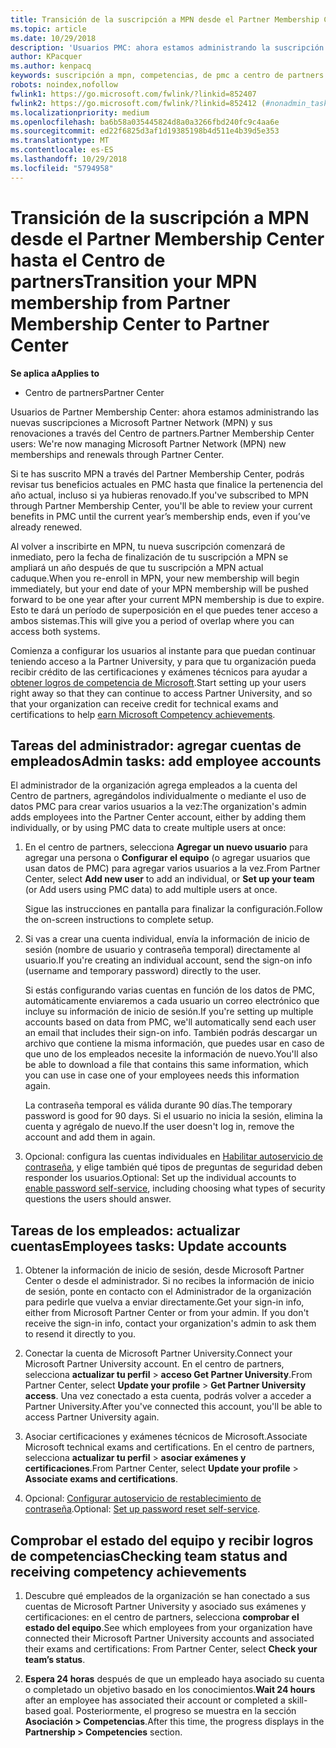 ```yaml
---
title: Transición de la suscripción a MPN desde el Partner Membership Center hasta el Centro de partners
ms.topic: article
ms.date: 10/29/2018
description: 'Usuarios PMC: ahora estamos administrando la suscripción a MPN a través del Centro de partners. Esto es lo que tienes que hacer.'
author: KPacquer
ms.author: kenpacq
keywords: suscripción a mpn, competencias, de pmc a centro de partners
robots: noindex,nofollow
fwlink1: https://go.microsoft.com/fwlink/?linkid=852407
fwlink2: https://go.microsoft.com/fwlink/?linkid=852412 (#nonadmin_tasks)
ms.localizationpriority: medium
ms.openlocfilehash: ba6b58a035445824d8a0a3266fbd240fc9c4aa6e
ms.sourcegitcommit: ed22f6825d3af1d19385198b4d511e4b39d5e353
ms.translationtype: MT
ms.contentlocale: es-ES
ms.lasthandoff: 10/29/2018
ms.locfileid: "5794958"
---
```

# <a name="transition-your-mpn-membership-from-partner-membership-center-to-partner-center"></a><span data-ttu-id="352da-105">Transición de la suscripción a MPN desde el Partner Membership Center hasta el Centro de partners</span><span class="sxs-lookup"><span data-stu-id="352da-105">Transition your MPN membership from Partner Membership Center to Partner Center</span></span>

**<span data-ttu-id="352da-106">Se aplica a</span><span class="sxs-lookup"><span data-stu-id="352da-106">Applies to</span></span>**
-  <span data-ttu-id="352da-107">Centro de partners</span><span class="sxs-lookup"><span data-stu-id="352da-107">Partner Center</span></span>

<span data-ttu-id="352da-108">Usuarios de Partner Membership Center: ahora estamos administrando las nuevas suscripciones a Microsoft Partner Network (MPN) y sus renovaciones a través del Centro de partners.</span><span class="sxs-lookup"><span data-stu-id="352da-108">Partner Membership Center users: We're now managing Microsoft Partner Network (MPN) new memberships and renewals through Partner Center.</span></span>  

<span data-ttu-id="352da-109">Si te has suscrito MPN a través del Partner Membership Center, podrás revisar tus beneficios actuales en PMC hasta que finalice la pertenencia del año actual, incluso si ya hubieras renovado.</span><span class="sxs-lookup"><span data-stu-id="352da-109">If you've subscribed to MPN through Partner Membership Center, you'll be able to review your current benefits in PMC until the current year’s membership ends, even if you’ve already renewed.</span></span> 

<span data-ttu-id="352da-110">Al volver a inscribirte en MPN, tu nueva suscripción comenzará de inmediato, pero la fecha de finalización de tu suscripción a MPN se ampliará un año después de que tu suscripción a MPN actual caduque.</span><span class="sxs-lookup"><span data-stu-id="352da-110">When you re-enroll in MPN, your new membership will begin immediately, but your end date of your MPN membership will be pushed forward to be one year after your current MPN membership is due to expire.</span></span> <span data-ttu-id="352da-111">Esto te dará un período de superposición en el que puedes tener acceso a ambos sistemas.</span><span class="sxs-lookup"><span data-stu-id="352da-111">This will give you a period of overlap where you can access both systems.</span></span>

<span data-ttu-id="352da-112">Comienza a configurar los usuarios al instante para que puedan continuar teniendo acceso a la Partner University, y para que tu organización pueda recibir crédito de las certificaciones y exámenes técnicos para ayudar a [obtener logros de competencia de Microsoft](competencies.md).</span><span class="sxs-lookup"><span data-stu-id="352da-112">Start setting up your users right away so that they can continue to access Partner University, and so that your organization can receive credit for technical exams and certifications to help [earn Microsoft Competency achievements](competencies.md).</span></span> 

## <a name="admin-tasks-add-employee-accounts"></a><span data-ttu-id="352da-113">Tareas del administrador: agregar cuentas de empleados</span><span class="sxs-lookup"><span data-stu-id="352da-113">Admin tasks: add employee accounts</span></span>

<span data-ttu-id="352da-114">El administrador de la organización agrega empleados a la cuenta del Centro de partners, agregándolos individualmente o mediante el uso de datos PMC para crear varios usuarios a la vez:</span><span class="sxs-lookup"><span data-stu-id="352da-114">The organization's admin adds employees into the Partner Center account, either by adding them individually, or by using PMC data to create multiple users at once:</span></span>

1.  <span data-ttu-id="352da-115">En el centro de partners, selecciona **Agregar un nuevo usuario** para agregar una persona o **Configurar el equipo** (o agregar usuarios que usan datos de PMC) para agregar varios usuarios a la vez.</span><span class="sxs-lookup"><span data-stu-id="352da-115">From Partner Center, select **Add new user** to add an individual, or **Set up your team** (or Add users using PMC data) to add multiple users at once.</span></span>
    
    <span data-ttu-id="352da-116">Sigue las instrucciones en pantalla para finalizar la configuración.</span><span class="sxs-lookup"><span data-stu-id="352da-116">Follow the on-screen instructions to complete setup.</span></span>

2.  <span data-ttu-id="352da-117">Si vas a crear una cuenta individual, envía la información de inicio de sesión (nombre de usuario y contraseña temporal) directamente al usuario.</span><span class="sxs-lookup"><span data-stu-id="352da-117">If you're creating an individual account, send the sign-on info (username and temporary password) directly to the user.</span></span>

    <span data-ttu-id="352da-118">Si estás configurando varias cuentas en función de los datos de PMC, automáticamente enviaremos a cada usuario un correo electrónico que incluye su información de inicio de sesión.</span><span class="sxs-lookup"><span data-stu-id="352da-118">If you're setting up multiple accounts based on data from PMC, we'll automatically send each user an email that includes their sign-on info.</span></span> <span data-ttu-id="352da-119">También podrás descargar un archivo que contiene la misma información, que puedes usar en caso de que uno de los empleados necesite la información de nuevo.</span><span class="sxs-lookup"><span data-stu-id="352da-119">You'll also be able to download a file that contains this same information, which you can use in case one of your employees needs this information again.</span></span>

    <span data-ttu-id="352da-120">La contraseña temporal es válida durante 90 días.</span><span class="sxs-lookup"><span data-stu-id="352da-120">The temporary password is good for 90 days.</span></span> <span data-ttu-id="352da-121">Si el usuario no inicia la sesión, elimina la cuenta y agrégalo de nuevo.</span><span class="sxs-lookup"><span data-stu-id="352da-121">If the user doesn't log in, remove the account and add them in again.</span></span>

3.  <span data-ttu-id="352da-122">Opcional: configura las cuentas individuales en [Habilitar autoservicio de contraseña](https://docs.microsoft.com/azure/active-directory/active-directory-passwords-getting-started), y elige también qué tipos de preguntas de seguridad deben responder los usuarios.</span><span class="sxs-lookup"><span data-stu-id="352da-122">Optional: Set up the individual accounts to [enable password self-service](https://docs.microsoft.com/azure/active-directory/active-directory-passwords-getting-started), including choosing what types of security questions the users should answer.</span></span> 

## <a href="" id="nonadmin_tasks"></a> <span data-ttu-id="352da-123">Tareas de los empleados: actualizar cuentas</span><span class="sxs-lookup"><span data-stu-id="352da-123">Employees tasks: Update accounts</span></span>

1.  <span data-ttu-id="352da-124">Obtener la información de inicio de sesión, desde Microsoft Partner Center o desde el administrador. Si no recibes la información de inicio de sesión, ponte en contacto con el Administrador de la organización para pedirle que vuelva a enviar directamente.</span><span class="sxs-lookup"><span data-stu-id="352da-124">Get your sign-in info, either from Microsoft Partner Center or from your admin. If you don't receive the sign-in info, contact your organization's admin to ask them to resend it directly to you.</span></span> 

2.  <span data-ttu-id="352da-125">Conectar la cuenta de Microsoft Partner University.</span><span class="sxs-lookup"><span data-stu-id="352da-125">Connect your Microsoft Partner University account.</span></span> <span data-ttu-id="352da-126">En el centro de partners, selecciona **actualizar tu perfil** > **acceso Get Partner University**.</span><span class="sxs-lookup"><span data-stu-id="352da-126">From Partner Center, select **Update your profile** > **Get Partner University access**.</span></span>  <span data-ttu-id="352da-127">Una vez conectado a esta cuenta, podrás volver a acceder a Partner University.</span><span class="sxs-lookup"><span data-stu-id="352da-127">After you've connected this account, you'll be able to access Partner University again.</span></span>

3.  <span data-ttu-id="352da-128">Asociar certificaciones y exámenes técnicos de Microsoft.</span><span class="sxs-lookup"><span data-stu-id="352da-128">Associate Microsoft technical exams and certifications.</span></span> <span data-ttu-id="352da-129">En el centro de partners, selecciona **actualizar tu perfil** > **asociar exámenes y certificaciones**.</span><span class="sxs-lookup"><span data-stu-id="352da-129">From Partner Center, select **Update your profile** > **Associate exams and certifications**.</span></span> 

4.  <span data-ttu-id="352da-130">Opcional: [Configurar autoservicio de restablecimiento de contraseña](https://docs.microsoft.com/en-us/azure/active-directory/active-directory-passwords-update-your-own-password).</span><span class="sxs-lookup"><span data-stu-id="352da-130">Optional: [Set up password reset self-service](https://docs.microsoft.com/en-us/azure/active-directory/active-directory-passwords-update-your-own-password).</span></span>

## <a name="checking-team-status-and-receiving-competency-achievements"></a><span data-ttu-id="352da-131">Comprobar el estado del equipo y recibir logros de competencias</span><span class="sxs-lookup"><span data-stu-id="352da-131">Checking team status and receiving competency achievements</span></span>

1.  <span data-ttu-id="352da-132">Descubre qué empleados de la organización se han conectado a sus cuentas de Microsoft Partner University y asociado sus exámenes y certificaciones: en el centro de partners, selecciona **comprobar el estado del equipo**.</span><span class="sxs-lookup"><span data-stu-id="352da-132">See which employees from your organization have connected their Microsoft Partner University accounts and associated their exams and certifications: From Partner Center, select **Check your team’s status**.</span></span>

2.  <span data-ttu-id="352da-133">**Espera 24 horas** después de que un empleado haya asociado su cuenta o completado un objetivo basado en los conocimientos.</span><span class="sxs-lookup"><span data-stu-id="352da-133">**Wait 24 hours** after an employee has associated their account or completed a skill-based goal.</span></span> <span data-ttu-id="352da-134">Posteriormente, el progreso se muestra en la sección **Asociación > Competencias**.</span><span class="sxs-lookup"><span data-stu-id="352da-134">After this time, the progress displays in the  **Partnership > Competencies** section.</span></span>
